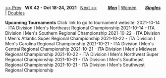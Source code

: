 [<< Prev](men_singles_2141.md) &nbsp; **WK 42 - Oct 18-24, 2021** &nbsp; [Next >>](men_singles_2143.md) &nbsp;&nbsp;&nbsp;&nbsp;&nbsp;&nbsp;&nbsp; [***Men***](./men_singles_2142.md) &#124; [Women](./women_singles_2142.md) &nbsp;&nbsp;&nbsp;&nbsp;&nbsp; [***Singles***](./men_singles_2142.md) &#124; [Doubles](./men_doubles_2142.md)

**Upcoming Tournaments**
Click link to go to tournament website:
  2021-10-14 - ITA Division I Men's Northeast Regional Championship
  2021-10-14 - ITA Division I Men's Southern Regional Championship
  2021-10-22 - ITA Division I Men's Atlantic Super Regional Championship
  2021-10-22 - ITA Division I Men's Carolina Regional Championship
  2021-10-21 - ITA Division I Men's Central Regional Championship
  2021-10-21 - ITA Division I Men's Midwest Regional Championship
  2021-10-22 - ITA Division I Men's Northwest Super Regional Championship
  2021-10-21 - ITA Division I Men's Southeast Regional Championship
  2021-10-21 - ITA Division I Men's Southwest Regional Championship